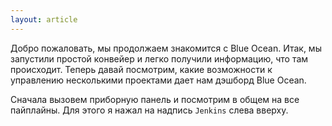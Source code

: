 ```yaml
---
layout: article
---
```

Добро пожаловать, мы продолжаем знакомится с Blue Ocean. Итак, мы запустили простой конвейер и легко получили информацию, что там происходит. Теперь давай посмотрим, какие возможности к управлению несколькими проектами дает нам дэшборд Blue Ocean.

Сначала вызовем приборную панель и посмотрим в общем на все пайплайны. Для этого я нажал на надпись `Jenkins` слева вверху.
